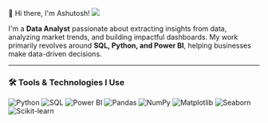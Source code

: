 👋 Hi there, I'm Ashutosh! 
![](https://komarev.com/ghpvc/?username=ashudata&color=blue)

I'm a **Data Analyst** passionate about extracting insights from data, analyzing market trends, and building impactful dashboards. My work primarily revolves around **SQL, Python, and Power BI**, helping businesses make data-driven decisions.  

---

### 🛠️ Tools & Technologies I Use
<p>
  <img alt="Python" src="https://img.shields.io/badge/-Python-3776AB?style=flat-square&logo=python&logoColor=white" />
  <img alt="SQL" src="https://img.shields.io/badge/-SQL-4479A1?style=flat-square&logo=postgresql&logoColor=white" />
  <img alt="Power BI" src="https://img.shields.io/badge/-Power_BI-F2C811?style=flat-square&logo=powerbi&logoColor=black" />
  <img alt="Pandas" src="https://img.shields.io/badge/-Pandas-150458?style=flat-square&logo=pandas&logoColor=white" />
  <img alt="NumPy" src="https://img.shields.io/badge/-NumPy-013243?style=flat-square&logo=numpy&logoColor=white" />
  <img alt="Matplotlib" src="https://img.shields.io/badge/-Matplotlib-11557c?style=flat-square&logo=plotly&logoColor=white" />
  <img alt="Seaborn" src="https://img.shields.io/badge/-Seaborn-1F77B4?style=flat-square&logoColor=white" />
  <img alt="Scikit-learn" src="https://img.shields.io/badge/-Scikit_Learn-F7931E?style=flat-square&logo=scikit-learn&logoColor=white" />
  </p>
